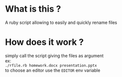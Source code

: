 # What is this ?
A ruby script allowing to easily and quickly rename files
# How does it work ?
simply call the script giving the files as argument  
ex:  
`./rfile.rb homework.docx presentation.pptx`  
to choose an editor use the `EDITOR` env variable
